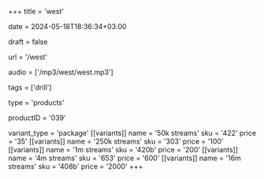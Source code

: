 +++
title = 'west'

date = 2024-05-18T18:36:34+03:00

draft = false

url = '/west'

audio = ['/mp3/west/west.mp3']

tags = ['drill']

type = 'products'

productID = '039'

variant_type = 'package'
[[variants]]
name = '50k streams'
sku = '422'
price = '35'
[[variants]]
name = '250k streams'
sku = '303'
price = '100'
[[variants]]
name = '1m streams'
sku = '420b'
price = '200'
[[variants]]
name = '4m streams'
sku = '653'
price = '600'
[[variants]]
name = '16m streams'
sku = '408b'
price = '2000'
+++
